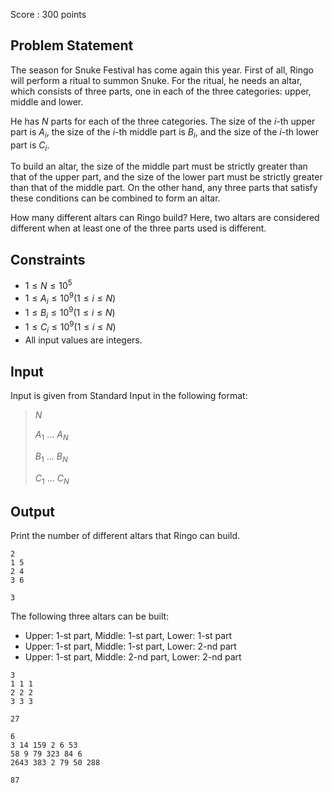 Score : $300$ points

## Problem Statement

The season for Snuke Festival has come again this year. First of all, Ringo will perform a ritual to summon Snuke. For the ritual, he needs an altar, which consists of three parts, one in each of the three categories: upper, middle and lower.

He has $N$ parts for each of the three categories. The size of the $i$-th upper part is $A_i$, the size of the $i$-th middle part is $B_i$, and the size of the $i$-th lower part is $C_i$.

To build an altar, the size of the middle part must be strictly greater than that of the upper part, and the size of the lower part must be strictly greater than that of the middle part. On the other hand, any three parts that satisfy these conditions can be combined to form an altar.

How many different altars can Ringo build? Here, two altars are considered different when at least one of the three parts used is different.

## Constraints

- $1 \leq N \leq 10^5$
- $1 \leq A_i \leq 10^9(1\leq i\leq N)$
- $1 \leq B_i \leq 10^9(1\leq i\leq N)$
- $1 \leq C_i \leq 10^9(1\leq i\leq N)$
- All input values are integers.

## Input

Input is given from Standard Input in the following format:

> $N$
> 
> $A_1$ $...$ $A_N$
> 
> $B_1$ $...$ $B_N$
> 
> $C_1$ $...$ $C_N$

## Output

Print the number of different altars that Ringo can build.

```input1
2
1 5
2 4
3 6
```

```output1
3
```

The following three altars can be built:

- Upper: $1$-st part, Middle: $1$-st part, Lower: $1$-st part
- Upper: $1$-st part, Middle: $1$-st part, Lower: $2$-nd part
- Upper: $1$-st part, Middle: $2$-nd part, Lower: $2$-nd part

```input2
3
1 1 1
2 2 2
3 3 3
```

```output2
27
```

```input3
6
3 14 159 2 6 53
58 9 79 323 84 6
2643 383 2 79 50 288
```

```output3
87
```